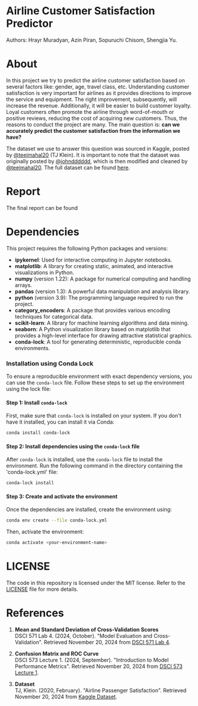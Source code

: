 # Airline Customer Satisfaction Predictor
Authors: Hrayr Muradyan, Azin Piran, Sopuruchi Chisom, Shengjia Yu.

# About

In this project we try to predict the airline customer satisfaction based on several factors like: gender, age, travel class, etc.
Understanding customer satisfaction is very important for airlines as it provides directions to improve the service and equipment. 
The right improvement, subsequently, will increase the revenue. Additionally, it will be easier to build customer loyalty.
Loyal customers often promote the airline through word-of-mouth or positive reviews, reducing the cost of acquiring new customers.
Thus, the reasons to conduct the project are many. The main question is: <b>can we accurately predict the customer satisfaction from the information we have? </b>

The dataset we use to answer this question was sourced in Kaggle, posted by [@teejmahal20](https://www.kaggle.com/teejmahal20) (TJ Klein). It is important to note that the dataset was originally posted by [@johndddddd](https://www.kaggle.com/datasets/johndddddd/customer-satisfaction), which is then modified and cleaned by [@teejmahal20](https://www.kaggle.com/teejmahal20). The full dataset can be found [here](https://www.kaggle.com/datasets/teejmahal20/airline-passenger-satisfaction).
# Report

The final report can be found

# Dependencies
This project requires the following Python packages and versions:

- **ipykernel**: Used for interactive computing in Jupyter notebooks.
- **matplotlib**: A library for creating static, animated, and interactive visualizations in Python.
- **numpy** (version 1.22): A package for numerical computing and handling arrays.
- **pandas** (version 1.3): A powerful data manipulation and analysis library.
- **python** (version 3.9): The programming language required to run the project.
- **category_encoders**: A package that provides various encoding techniques for categorical data.
- **scikit-learn**: A library for machine learning algorithms and data mining.
- **seaborn**: A Python visualization library based on matplotlib that provides a high-level interface for drawing attractive statistical graphics.
- **conda-lock**: A tool for generating deterministic, reproducible conda environments.

### Installation using Conda Lock

To ensure a reproducible environment with exact dependency versions, you can use the `conda-lock` file. Follow these steps to set up the environment using the lock file:

#### Step 1: Install `conda-lock`

First, make sure that `conda-lock` is installed on your system. If you don't have it installed, you can install it via Conda:

```bash
conda install conda-lock
```
#### Step 2: Install dependencies using the `conda-lock` file

After `conda-lock` is installed, use the `conda-lock` file to install the environment. Run the following command in the directory containing the 'conda-lock.yml' file:

```bash
conda-lock install
```
#### Step 3: Create and activate the environment
Once the dependencies are installed, create the environment using:

```bash
conda env create --file conda-lock.yml
```
Then, activate the environment:

```bash
conda activate <your-environment-name>
```

# LICENSE

The code in this repository is licensed under the MIT license. Refer to the [LICENSE](LICENSE) file for more details.

# References

1. **Mean and Standard Deviation of Cross-Validation Scores**  
   DSCI 571 Lab 4. (2024, October). "Model Evaluation and Cross-Validation". Retrieved November 20, 2024 from [DSCI 571 Lab 4](https://github.ubc.ca/mds-2024-25/DSCI_571_sup-learn-1_students/tree/master/labs/lab4/solutions).

2. **Confusion Matrix and ROC Curve**  
   DSCI 573 Lecture 1. (2024, September). "Introduction to Model Performance Metrics". Retrieved November 20, 2024 from [DSCI 573 Lecture 1](https://pages.github.ubc.ca/mds-2024-25/DSCI_573_feat-model-select_students/lectures/01_classification-metrics.html).

3. **Dataset**  
   TJ, Klein. (2020, February). "Airline Passenger Satisfaction". Retrieved November 20, 2024 from [Kaggle Dataset](https://www.kaggle.com/datasets/teejmahal20/airline-passenger-satisfaction/data).


